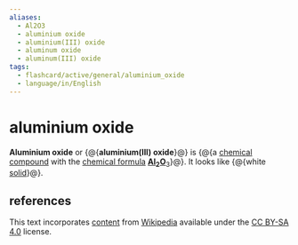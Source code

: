 ```yaml
---
aliases:
  - Al2O3
  - aluminium oxide
  - aluminium(III) oxide
  - aluminum oxide
  - aluminum(III) oxide
tags:
  - flashcard/active/general/aluminium_oxide
  - language/in/English
---
```


# aluminium oxide

__Aluminium oxide__ or {@{__aluminium(III) oxide__}@} is {@{a [chemical compound](chemical%20compound.md) with the [chemical formula](chemical%20formula.md) __[Al](aluminium.md)<sub>2</sub>[O](oxygen.md)__<sub>3</sub>}@}. It looks like {@{white [solid](solid.md)}@}.

## references

This text incorporates [content](https://en.wikipedia.org/wiki/aluminium_oxide) from [Wikipedia](Wikipedia.md) available under the [CC BY-SA 4.0](https://creativecommons.org/licenses/by-sa/4.0/) license.
